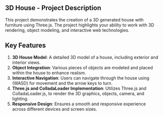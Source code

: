 
## 3D House - Project Description
This project demonstrates the creation of a 3D generated house with furniture using Three.js. The project highlights your ability to work with 3D rendering, object modeling, and interactive web technologies.

## Key Features
1. **3D House Model**: A detailed 3D model of a house, including exterior and interior views.
2. **Object Integration**: Various pieces of objects are modeled and placed within the house to enhance realism.
3. **Interactive Navigation**: Users can navigate through the house using (WASD) for movement and the arrow keys to turn.
4. **Three.js and ColladaLoader Implementation**: Utilizes Three.js and ColladaLoader.js, to render the 3D graphics, objects, camera, and lighting.
5. **Responsive Design**: Ensures a smooth and responsive experience across different devices and screen sizes.

